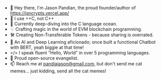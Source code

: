 - 👋 Hey there, I'm Jason Pandian, the proud founder/author of https://jsncrypts.vercel.app/
- 💾 I use ++C, not C++
- 🌊 Currently deep-diving into the C language ocean.
- ♢ Crafting magic in the world of EVM blockchain programming.
- 🛠 Creating Non-Transferable Tokens - because sharing is overrated.
- 🤖 An AI and Deep Learning aficionado; once built a functional Chatbot with BERT, yeah biggie at that time!
- </> I speak fluent "Hello, World" in over 5 programming languages.
- 🐧 Proud open-source evangelist.
- 📫 Reach me at pandiajason@gmail.com, but don't send me cat memes... just kidding, send all the cat memes!
  
<!---
PandiaJason/PandiaJason is a ✨ special ✨ repository because its `README.md` (this file) appears on your GitHub profile.
You can click the Preview link to take a look at your changes.
--->
